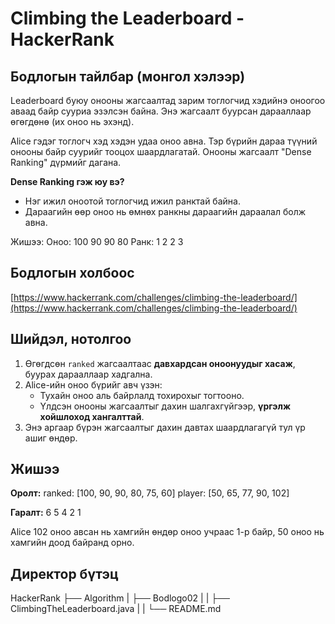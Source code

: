 # Climbing the Leaderboard - HackerRank

## Бодлогын тайлбар (монгол хэлээр)

Leaderboard буюу онооны жагсаалтад зарим тоглогчид хэдийнэ оноогоо аваад байр сууриа эзэлсэн байна. Энэ жагсаалт буурсан дарааллаар өгөгдөнө (их оноо нь эхэнд).

Alice гэдэг тоглогч хэд хэдэн удаа оноо авна. Тэр бүрийн дараа түүний онооны байр суурийг тооцох шаардлагатай. Онооны жагсаалт "Dense Ranking" дүрмийг дагана.

**Dense Ranking гэж юу вэ?**

- Нэг ижил оноотой тоглогчид ижил ранктай байна.
- Дараагийн өөр оноо нь өмнөх ранкны дараагийн дараалал болж авна.

Жишээ:
Оноо: 100 90 90 80
Ранк: 1 2 2 3

## Бодлогын холбоос

[https://www.hackerrank.com/challenges/climbing-the-leaderboard/](https://www.hackerrank.com/challenges/climbing-the-leaderboard/)

## Шийдэл, нотолгоо

1. Өгөгдсөн `ranked` жагсаалтаас **давхардсан оноонуудыг хасаж**, буурах дарааллаар хадгална.
2. Alice-ийн оноо бүрийг авч үзэн:
   - Тухайн оноо аль байрлалд тохирохыг тогтооно.
   - Үлдсэн онооны жагсаалтыг дахин шалгахгүйгээр, **үргэлж хойшлоход хангалттай**.
3. Энэ аргаар бүрэн жагсаалтыг дахин давтах шаардлагагүй тул үр ашиг өндөр.

## Жишээ

**Оролт:**
ranked: [100, 90, 90, 80, 75, 60]
player: [50, 65, 77, 90, 102]

**Гаралт:**
6
5
4
2
1

Alice 102 оноо авсан нь хамгийн өндөр оноо учраас 1-р байр, 50 оноо нь хамгийн доод байранд орно.

## Директор бүтэц

HackerRank
├── Algorithm
| ├── Bodlogo02
| | ├── ClimbingTheLeaderboard.java
| | └── README.md
